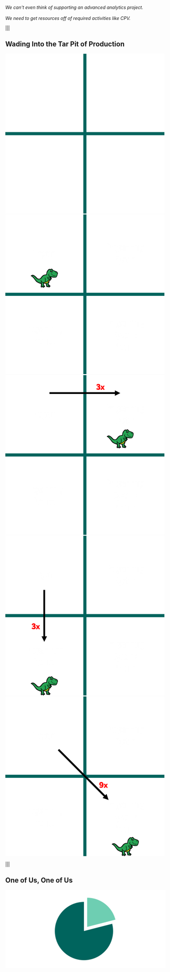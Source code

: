 <!-- .slide: data-background-color="rgb(0, 100, 93)" -->
<div>
  <p class="section-title">
    <em>
      We can&#39;t even think of supporting an advanced analytics project.
      <br><br>
      We need to get resources off of required activities like CPV.
    </em>
  </p>
</div>

|||
## Wading Into the Tar Pit of Production
<div class="r-stack">
  <img src="slides/img/pit0.png" style="height: 500px;">
  <img src="slides/img/pit1.png" style="height: 500px;" class="fragment fade-out" data-fragment-index="1">
  <img src="slides/img/pit2.png" class="fragment fade-in-then-out" data-fragment-index="1" style="height: 500px;">
  <img src="slides/img/pit3.png" class="fragment fade-in-then-out" data-fragment-index="2" style="height: 500px;">
  <img src="slides/img/pit4.png" class="fragment fade-in" data-fragment-index="3" style="height: 500px;">
</div>

|||
## One of Us, One of Us
<img src="slides/img/dsPieBkgd.png">
